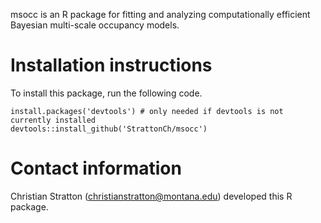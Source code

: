 msocc is an R package for fitting and analyzing computationally efficient Bayesian multi-scale occupancy models.

# Installation instructions
To install this package, run the following code. 

```{r, eval = F}
install.packages('devtools') # only needed if devtools is not currently installed
devtools::install_github('StrattonCh/msocc')
```

# Contact information
Christian Stratton (christianstratton@montana.edu) developed this R package.

